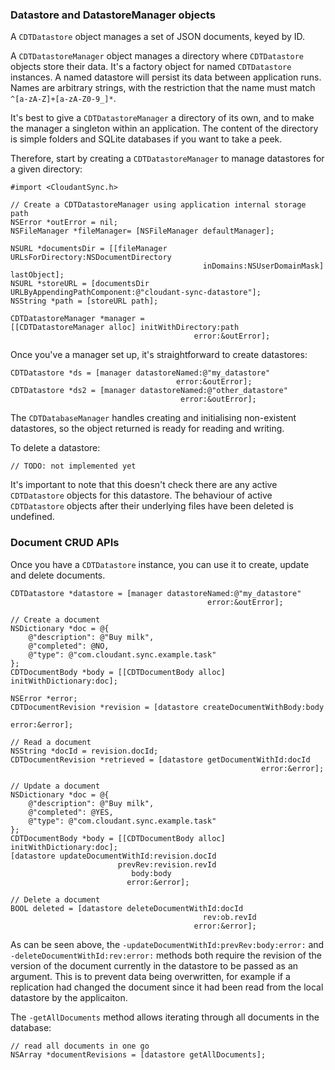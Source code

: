 ### Datastore and DatastoreManager objects

A `CDTDatastore` object manages a set of JSON documents, keyed by ID.

A `CDTDatastoreManager` object manages a directory where `CDTDatastore` objects
store their data. It's a factory object for named `CDTDatastore` instances. A
named datastore will persist its data between application runs. Names are
arbitrary strings, with the restriction that the name must match
`^[a-zA-Z]+[a-zA-Z0-9_]*`.

It's best to give a `CDTDatastoreManager` a directory of its own, and to make the
manager a singleton within an application. The content of the directory is
simple folders and SQLite databases if you want to take a peek.

Therefore, start by creating a `CDTDatastoreManager` to manage datastores for
a given directory:

```objc
#import <CloudantSync.h>

// Create a CDTDatastoreManager using application internal storage path
NSError *outError = nil;
NSFileManager *fileManager= [NSFileManager defaultManager];

NSURL *documentsDir = [[fileManager URLsForDirectory:NSDocumentDirectory
                                           inDomains:NSUserDomainMask] lastObject];
NSURL *storeURL = [documentsDir URLByAppendingPathComponent:@"cloudant-sync-datastore"];
NSString *path = [storeURL path];

CDTDatastoreManager *manager =
[[CDTDatastoreManager alloc] initWithDirectory:path
                                         error:&outError];
```

Once you've a manager set up, it's straightforward to create datastores:

```objc
CDTDatastore *ds = [manager datastoreNamed:@"my_datastore"
                                     error:&outError];
CDTDatastore *ds2 = [manager datastoreNamed:@"other_datastore"
                                      error:&outError];
```

The `CDTDatabaseManager` handles creating and initialising non-existent
datastores, so the object returned is ready for reading and writing.

To delete a datastore:

```objc
// TODO: not implemented yet
```

It's important to note that this doesn't check there are any active
`CDTDatastore` objects for this datastore. The behaviour of active `CDTDatastore`
objects after their underlying files have been deleted is undefined.

### Document CRUD APIs

Once you have a `CDTDatastore` instance, you can use it to create, update and
delete documents.

```objc
CDTDatastore *datastore = [manager datastoreNamed:@"my_datastore"
                                            error:&outError];

// Create a document
NSDictionary *doc = @{
    @"description": @"Buy milk",
    @"completed": @NO,
    @"type": @"com.cloudant.sync.example.task"
};
CDTDocumentBody *body = [[CDTDocumentBody alloc] initWithDictionary:doc];

NSError *error;
CDTDocumentRevision *revision = [datastore createDocumentWithBody:body
                                                            error:&error];

// Read a document
NSString *docId = revision.docId;
CDTDocumentRevision *retrieved = [datastore getDocumentWithId:docId
                                                        error:&error];

// Update a document
NSDictionary *doc = @{
    @"description": @"Buy milk",
    @"completed": @YES,
    @"type": @"com.cloudant.sync.example.task"
};
CDTDocumentBody *body = [[CDTDocumentBody alloc] initWithDictionary:doc];
[datastore updateDocumentWithId:revision.docId
                        prevRev:revision.revId
                           body:body
                          error:&error];

// Delete a document
BOOL deleted = [datastore deleteDocumentWithId:docId
                                           rev:ob.revId
                                         error:&error];
```

As can be seen above, the `-updateDocumentWithId:prevRev:body:error:` and `-deleteDocumentWithId:rev:error:` methods both
require the revision of the version of the document currently in the datastore
to be passed as an argument. This is to prevent data being overwritten, for
example if a replication had changed the document since it had been read from
the local datastore by the applicaiton.

The `-getAllDocuments` method allows iterating through all documents in the
database:

```objc
// read all documents in one go
NSArray *documentRevisions = [datastore getAllDocuments];
```
